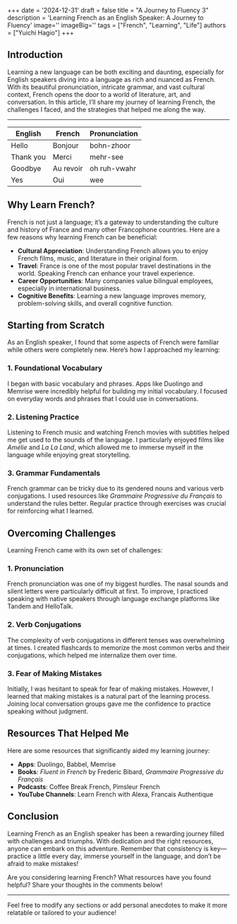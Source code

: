 +++
date = '2024-12-31'
draft = false
title = "A Journey to Fluency 3"
description = 'Learning French as an English Speaker: A Journey to Fluency'
image=''
imageBig=''
tags = ["French", "Learning", "Life"]
authors = ["Yuichi Hagio"]
+++

## Introduction

Learning a new language can be both exciting and daunting, especially for English speakers diving into a language as rich and nuanced as French. With its beautiful pronunciation, intricate grammar, and vast cultural context, French opens the door to a world of literature, art, and conversation. In this article, I’ll share my journey of learning French, the challenges I faced, and the strategies that helped me along the way.

---

| English | French | Pronunciation |
| --- | --- | --- |
| Hello | Bonjour | bohn-zhoor |
| Thank you | Merci | mehr-see |
| Goodbye | Au revoir | oh ruh-vwahr |
| Yes | Oui | wee |


## Why Learn French?

French is not just a language; it’s a gateway to understanding the culture and history of France and many other Francophone countries. Here are a few reasons why learning French can be beneficial:

- **Cultural Appreciation**: Understanding French allows you to enjoy French films, music, and literature in their original form.
- **Travel**: France is one of the most popular travel destinations in the world. Speaking French can enhance your travel experience.
- **Career Opportunities**: Many companies value bilingual employees, especially in international business.
- **Cognitive Benefits**: Learning a new language improves memory, problem-solving skills, and overall cognitive function.

## Starting from Scratch

As an English speaker, I found that some aspects of French were familiar while others were completely new. Here’s how I approached my learning:

### 1. **Foundational Vocabulary**

I began with basic vocabulary and phrases. Apps like Duolingo and Memrise were incredibly helpful for building my initial vocabulary. I focused on everyday words and phrases that I could use in conversations.

### 2. **Listening Practice**

Listening to French music and watching French movies with subtitles helped me get used to the sounds of the language. I particularly enjoyed films like *Amélie* and *La La Land*, which allowed me to immerse myself in the language while enjoying great storytelling.

### 3. **Grammar Fundamentals**

French grammar can be tricky due to its gendered nouns and various verb conjugations. I used resources like *Grammaire Progressive du Français* to understand the rules better. Regular practice through exercises was crucial for reinforcing what I learned.

## Overcoming Challenges

Learning French came with its own set of challenges:

### 1. **Pronunciation**

French pronunciation was one of my biggest hurdles. The nasal sounds and silent letters were particularly difficult at first. To improve, I practiced speaking with native speakers through language exchange platforms like Tandem and HelloTalk.

### 2. **Verb Conjugations**

The complexity of verb conjugations in different tenses was overwhelming at times. I created flashcards to memorize the most common verbs and their conjugations, which helped me internalize them over time.

### 3. **Fear of Making Mistakes**

Initially, I was hesitant to speak for fear of making mistakes. However, I learned that making mistakes is a natural part of the learning process. Joining local conversation groups gave me the confidence to practice speaking without judgment.

## Resources That Helped Me

Here are some resources that significantly aided my learning journey:

- **Apps**: Duolingo, Babbel, Memrise
- **Books**: *Fluent in French* by Frederic Bibard, *Grammaire Progressive du Français*
- **Podcasts**: Coffee Break French, Pimsleur French
- **YouTube Channels**: Learn French with Alexa, Francais Authentique

## Conclusion

Learning French as an English speaker has been a rewarding journey filled with challenges and triumphs. With dedication and the right resources, anyone can embark on this adventure. Remember that consistency is key—practice a little every day, immerse yourself in the language, and don’t be afraid to make mistakes!

Are you considering learning French? What resources have you found helpful? Share your thoughts in the comments below!

---

Feel free to modify any sections or add personal anecdotes to make it more relatable or tailored to your audience!
